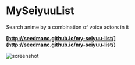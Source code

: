 # MySeiyuuList
Search anime by a combination of voice actors in it

**[http://seedmanc.github.io/my-seiyuu-list/](http://seedmanc.github.io/my-seiyuu-list/)**

![screenshot](http://puu.sh/l6TQE/bc8cdccf02.png)


